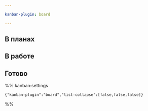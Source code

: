 ```yaml
---

kanban-plugin: board

---
```


## В планах



## В работе



## Готово





%% kanban:settings
```
{"kanban-plugin":"board","list-collapse":[false,false,false]}
```
%%